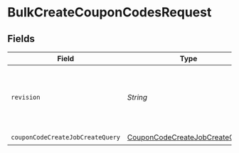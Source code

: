 # BulkCreateCouponCodesRequest


## Fields

| Field                                                                                       | Type                                                                                        | Required                                                                                    | Description                                                                                 |
| ------------------------------------------------------------------------------------------- | ------------------------------------------------------------------------------------------- | ------------------------------------------------------------------------------------------- | ------------------------------------------------------------------------------------------- |
| `revision`                                                                                  | *String*                                                                                    | :heavy_check_mark:                                                                          | API endpoint revision (format: YYYY-MM-DD[.suffix])                                         |
| `couponCodeCreateJobCreateQuery`                                                            | [CouponCodeCreateJobCreateQuery](../../models/components/CouponCodeCreateJobCreateQuery.md) | :heavy_check_mark:                                                                          | N/A                                                                                         |